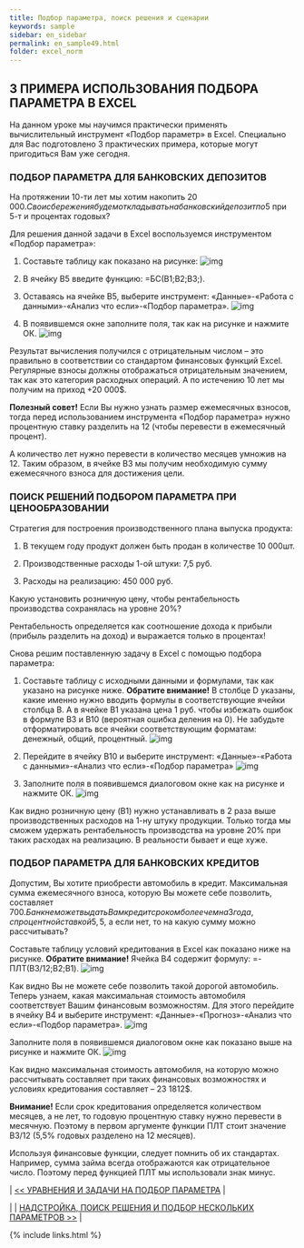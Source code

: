 ```yaml
---
title: Подбор параметра, поиск решения и сценарии
keywords: sample
sidebar: en_sidebar
permalink: en_sample49.html
folder: excel_norm
---
```


## 3 ПРИМЕРА ИСПОЛЬЗОВАНИЯ ПОДБОРА ПАРАМЕТРА В EXCEL

На данном уроке мы научимся практически применять вычислительный инструмент «Подбор параметр» в Excel. Специально для Вас подготовлено 3 практических примера, которые могут пригодиться Вам уже сегодня.

### ПОДБОР ПАРАМЕТРА ДЛЯ БАНКОВСКИХ ДЕПОЗИТОВ

На протяжении 10-ти лет мы хотим накопить 20 000$. Свои сбережения будем откладывать на банковский депозит по 5% годовых. Деньги будем вносить на банковский депозитный счет ежегодно и одинаковыми частями взносов. Какой должен быть размер ежегодного взноса, чтобы за 10 лет собрать 20 000$ при 5-т и процентах годовых?

Для решения данной задачи в Excel воспользуемся инструментом «Подбор параметра»:

1. Составьте таблицу как показано на рисунке:
        ![img](/images/img.png)

2. В ячейку B5 введите функцию: =БС(B1;B2;B3;).

3. Оставаясь на ячейке B5, выберите инструмент: «Данные»-«Работа с данными»-«Анализ что если»-«Подбор параметра».
        ![img](/images/img.png)
    
4. В появившемся окне заполните поля, так как на рисунке и нажмите ОК.
        ![img](/images/img.png)

Результат вычисления получился с отрицательным числом – это правильно в соответствии со стандартом финансовых функций Excel. Регулярные взносы должны отображаться отрицательным значением, так как это категория расходных операций. А по истечению 10 лет мы получим на приход +20 000$.

**Полезный совет!** Если Вы нужно узнать размер ежемесячных взносов, тогда перед использованием инструмента «Подбор параметра» нужно процентную ставку разделить на 12 (чтобы перевести в ежемесячный процент).

А количество лет нужно перевести в количество месяцев умножив на 12. Таким образом, в ячейке B3 мы получим необходимую сумму ежемесячного взноса для достижения цели.

### ПОИСК РЕШЕНИЙ ПОДБОРОМ ПАРАМЕТРА ПРИ ЦЕНООБРАЗОВАНИИ

Стратегия для построения производственного плана выпуска продукта:

1. В текущем году продукт должен быть продан в количестве 10 000шт.

2. Производственные расходы 1-ой штуки: 7,5 руб.

3. Расходы на реализацию: 450 000 руб.

Какую установить розничную цену, чтобы рентабельность производства сохранялась на уровне 20%?

Рентабельность определяется как соотношение дохода к прибыли (прибыль разделить на доход) и выражается только в процентах!

Снова решим поставленную задачу в Excel с помощью подбора параметра:

1. Составьте таблицу с исходными данными и формулами, так как указано на рисунке ниже. **Обратите внимание!** В столбце D указаны, какие именно нужно вводить формулы в соответствующие ячейки столбца B. А в ячейке B1 указана цена 1 руб. чтобы избежать ошибок в формуле B3 и B10 (вероятная ошибка деления на 0). Не забудьте отформатировать все ячейки соответствующим форматам: денежный, общий, процентный.
        ![img](/images/img.png)

2. Перейдите в ячейку B10 и выберите инструмент: «Данные»-«Работа с данными»-«Анализ что если»-«Подбор параметра»
        ![img](/images/img.png)

3. Заполните поля в появившемся диалоговом окне как на рисунке и нажмите ОК.
        ![img](/images/img.png)

Как видно розничную цену (B1) нужно устанавливать в 2 раза выше производственных расходов на 1-ну штуку продукции. Только тогда мы сможем удержать рентабельность производства на уровне 20% при таких расходах на реализацию. В реальности бывает и еще хуже.

### ПОДБОР ПАРАМЕТРА ДЛЯ БАНКОВСКИХ КРЕДИТОВ

Допустим, Вы хотите приобрести автомобиль в кредит. Максимальная сумма ежемесячного взноса, которую Вы можете себе позволить, составляет 700$. Банк не может выдать Вам кредит сроком более чем на 3 года, с процентной ставкой 5,5% годовых. Можете ли вы себе позволить при таких условиях кредитования приобрести автомобиль стоимостью в 30 000$, а если нет, то на какую сумму можно рассчитывать?

Составьте таблицу условий кредитования в Excel как показано ниже на рисунке. **Обратите внимание!** Ячейка B4 содержит формулу: =-ПЛТ(B3/12;B2;B1).
        ![img](/images/img.png)

Как видно Вы не можете себе позволить такой дорогой автомобиль. Теперь узнаем, какая максимальная стоимость автомобиля соответствует Вашим финансовым возможностям. Для этого перейдите в ячейку B4 и выберите инструмент: «Данные»-«Прогноз»-«Анализ что если»-«Подбор параметра».
        ![img](/images/img.png)

Заполните поля в появившемся диалоговом окне как показано выше на рисунке и нажмите ОК.
        ![img](/images/img.png)

Как видно максимальная стоимость автомобиля, на которую можно рассчитывать составляет при таких финансовых возможностях и условиях кредитования составляет – 23 1812$.

**Внимание!** Если срок кредитования определяется количеством месяцев, а не лет, то годовую процентную ставку нужно перевести в месячную. Поэтому в первом аргументе функции ПЛТ стоит значение B3/12 (5,5% годовых разделено на 12 месяцев).

Используя финансовые функции, следует помнить об их стандартах. Например, сумма займа всегда отображаются как отрицательное число. Поэтому перед функцией ПЛТ мы использовали знак минус.

| [<< УРАВНЕНИЯ И ЗАДАЧИ НА ПОДБОР ПАРАМЕТРА](en_sample48.html) |

| | [НАДСТРОЙКА, ПОИСК РЕШЕНИЯ И ПОДБОР НЕСКОЛЬКИХ ПАРАМЕТРОВ >>](en_sample50.html) |

{% include links.html %}
